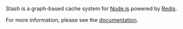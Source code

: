 Stash is a graph-based cache system for [Node.js](http://nodejs.org/) powered by [Redis](http://redis.io/).

For more information, please see the [documentation](http://nkohari.github.com/stash).
